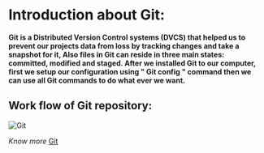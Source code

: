 # Introduction about Git:

**Git is a  Distributed Version Control systems (DVCS) that helped us to prevent our projects data from loss by tracking changes 
and take a snapshot for it, Also files in Git can reside in three main states: committed, modified and staged.
After we installed Git to our computer, first we setup our configuration using " Git config " command then we can use all Git
commands to do what ever we want.**

## Work flow of Git repository:
![Git](https://blog.udemy.com/wp-content/uploads/2015/08/image036.png)

*Know more*
[Git](https://blog.udemy.com/git-tutorial-a-comprehensive-guide/)
